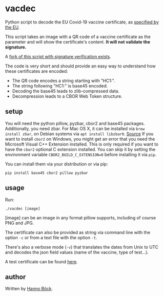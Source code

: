 # vacdec
Python script to decode the EU Covid-19 vaccine certificate, as [specified by the EU](https://ec.europa.eu/health/ehealth/covid-19_en).

This script takes an image with a QR code of a vaccine certificate as
the parameter and will show the certificate's content.
**It will not validate the signature.**

A [fork of this script with signature verification exists](https://github.com/HQJaTu/vacdec/tree/signature-verification).

The code is very short and should provide an easy way to understand
how these certificates are encoded:

* The QR code encodes a string starting with "HC1:".
* The string following "HC1:" is base45 encoded.
* Decoding the base45 leads to zlib-compressed data.
* Decompression leads to a CBOR Web Token structure.

## setup

You will need the python pillow, pyzbar, cbor2 and base45 packages. Additionally, you need zbar. For Mac OS X, it can be installed via `brew install zbar`, on Debian systems via `apt install libzbar0`. [Source](https://pypi.org/project/pyzbar/)
If you want to install `cbor2` on Windows, you might get an error that you need the Microsoft Visual C++ Extension installed. This is only required if you want to have the `cbor2` optional C extension installed. You can skip it by setting the environment variable `CBOR2_BUILD_C_EXTENSION=0` before installing it via `pip`.

You can install them via your distribution or via pip:

```
pip install base45 cbor2 pillow pyzbar
```

## usage

Run:

```
./vacdec [image]
```

[image] can be an image in any format pillow supports, including of
course PNG and JPG.

The certificate can also be provided as string via command line with the option `-c` or from a text file with the option `-t`.

There's also a verbose mode (`-v`) that translates the dates from Unix to UTC and decodes the json field values (name of the vaccine, type of test...).

A test certificate can be found [here](https://github.com/Digitaler-Impfnachweis/certification-apis/tree/master/examples).

## author

Written by [Hanno Böck](https://hboeck.de/).
